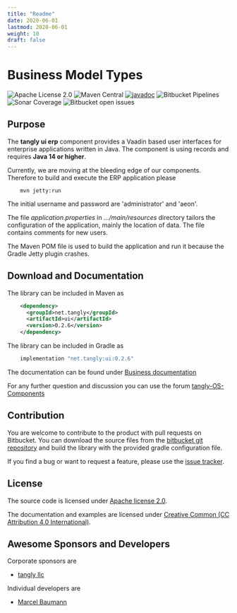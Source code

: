```yaml
---
title: "Readme"
date: 2020-06-01
lastmod: 2020-06-01
weight: 10
draft: false
---
```


# Business Model Types

![Apache License 2.0](https://img.shields.io/badge/license-Apache%202-blue.svg)
![Maven Central](https://img.shields.io/maven-central/v/net.tangly/ui.svg)
[![javadoc](https://javadoc.io/badge2/net.tangly/ports/javadoc.svg)](https://javadoc.io/doc/net.tangly/ui)
![Bitbucket Pipelines](https://img.shields.io/bitbucket/pipelines/tangly-team/tangly-os.svg)
![Sonar Coverage](https://img.shields.io/sonar/https/sonarcloud.io/tangly-os-at-tangly.net/coverage.svg)
![Bitbucket open issues](https://img.shields.io/bitbucket/issues-raw/tangly/tangly-os.svg)

## Purpose

The **tangly ui erp** component provides a Vaadin based user interfaces for enterprise applications written in Java.
The component is using records and requires **Java 14 or higher**.


Currently, we are moving at the bleeding edge of our components. Therefore to build and execute the ERP application please

```shell
    mvn jetty:run
```

The initial username and password are 'administrator' and 'aeon'.

The file _application.properties_ in _.../main/resources_ directory tailors the configuration of the application, mainly the location of data.
The file contains comments for new users.

The Maven POM file is used to build the application and run it because the Gradle Jetty plugin crashes.

## Download and Documentation

The library can be included in Maven as

```xml
    <dependency>
      <groupId>net.tangly</groupId>
      <artifactId>ui</artifactId>
      <version>0.2.6</version>
    </dependency>
```

The library can be included in Gradle as

```groovy
    implementation "net.tangly:ui:0.2.6"
```

The documentation can be found under [Business documentation](https://tangly-team.bitbucket.io/docs/ui/)

For any further question and discussion you can use the forum [tangly-OS-Components](https://groups.google.com/g/tangly-os-components)

## Contribution

You are welcome to contribute to the product with pull requests on Bitbucket. You can download the source files from the
[bitbucket git repository](https://bitbucket.org/tangly-team/tangly-os.git) and build  the library with the provided gradle configuration file.

If you find a bug or want to request a feature, please use the [issue tracker](https://bitbucket.org/tangly-team/tangly-os/issues).

## License

The source code is licensed under [Apache license 2.0](https://www.apache.org/licenses/LICENSE-2.0).

The documentation and examples are licensed under [Creative Common (CC Attribution 4.0 International)](https://creativecommons.org/licenses/by/4.0/).

## Awesome Sponsors and Developers

Corporate sponsors are

* [tangly llc](https://www.tangly.net)

Individual developers are

* [Marcel Baumann](https://linkedin.com/in/marcelbaumann)

